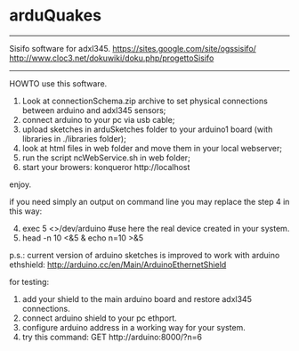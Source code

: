 arduQuakes
==========

----
Sisifo software for adxl345.
https://sites.google.com/site/ogssisifo/
http://www.cloc3.net/dokuwiki/doku.php/progettoSisifo

---

HOWTO use this software.

1.	Look at connectionSchema.zip archive to set physical connections between arduino and adxl345 sensors;
2.	connect arduino to your pc via usb cable;
3.	upload sketches in arduSketches folder to your arduino1 board (with libraries in ./libraries folder);
4.	look at html files in web folder and move them in your local webserver;
5.	run the script ncWebService.sh in web folder;
6.	start your browers:
		konqueror http://localhost

enjoy.

if you need simply an output on command line you may replace the step 4 in this way:

4.	exec 5 <>/dev/arduino #use here the real device created in your system.
5.	head -n 10 <&5 & echo n=10 >&5

p.s.: current version of arduino sketches is improved to work with arduino ethshield:
	http://arduino.cc/en/Main/ArduinoEthernetShield

for testing:
1.	add your shield to the main arduino board and restore adxl345 connections.
2.	connect arduino shield to your pc ethport.
3.	configure arduino address in a working way for your system.
4.	try this command:
		GET http://arduino:8000/?n=6

